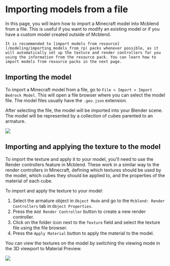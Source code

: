 # Importing models from a file

In this page, you will learn how to import a Minecraft model into Mcblend from a file. This is useful if you want to modify an existing model or if you have a custom model created outside of Mcblend.

```{note}
It is recommended to [import models from resource](/modeling/importing_models_from_rp) packs whenever possible, as it will automatically set up the texture and render controllers for you using the information from the resource pack. You can learn how to import models from resource packs in the next page.
```

## Importing the model

To import a Minecraft model from a file, go to `File > Import > Import Bedrock Model`. This will open a file browser where you can select the model file. The model files usually have the `.geo.json` extension.

After selecting the file, the model will be imported into your Blender scene. The model will be represented by a collection of cubes parented to an armature.

![](/img/modeling/import_model.png)

## Importing and applying the texture to the model

To import the texture and apply it to your model, you'll need to use the Render controllers feature in Mcblend. These work in a similar way to the render controllers in Minecraft, defining which textures should be used by the model, which cubes they should be applied to, and the properties of the material of each cube.

To import and apply the texture to your model:

1. Select the armature object in `Object Mode` and go to the `Mcblend: Render Controllers` tab in `Object Properties`.
2. Press the `Add Render Controller` button to create a new render controller.
3. Click on the folder icon next to the `Texture` field and select the texture file using the file browser.
4. Press the `Apply Material` button to apply the material to the model.

You can view the textures on the model by switching the viewing mode in the 3D viewport to Material Preview.

![](/img/modeling/import_model_texture.png)